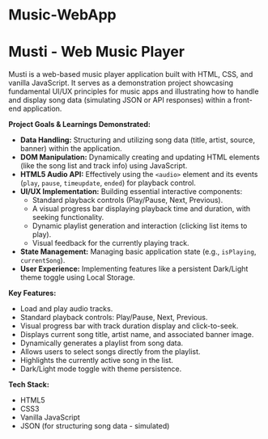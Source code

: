 # Music-WebApp
# Musti - Web Music Player

Musti is a web-based music player application built with HTML, CSS, and vanilla JavaScript. It serves as a demonstration project showcasing fundamental UI/UX principles for music apps and illustrating how to handle and display song data (simulating JSON or API responses) within a front-end application.

**Project Goals & Learnings Demonstrated:**

* **Data Handling:** Structuring and utilizing song data (title, artist, source, banner) within the application.
* **DOM Manipulation:** Dynamically creating and updating HTML elements (like the song list and track info) using JavaScript.
* **HTML5 Audio API:** Effectively using the `<audio>` element and its events (`play`, `pause`, `timeupdate`, `ended`) for playback control.
* **UI/UX Implementation:** Building essential interactive components:
    * Standard playback controls (Play/Pause, Next, Previous).
    * A visual progress bar displaying playback time and duration, with seeking functionality.
    * Dynamic playlist generation and interaction (clicking list items to play).
    * Visual feedback for the currently playing track.
* **State Management:** Managing basic application state (e.g., `isPlaying`, `currentSong`).
* **User Experience:** Implementing features like a persistent Dark/Light theme toggle using Local Storage.

**Key Features:**

* Load and play audio tracks.
* Standard playback controls: Play/Pause, Next, Previous.
* Visual progress bar with track duration display and click-to-seek.
* Displays current song title, artist name, and associated banner image.
* Dynamically generates a playlist from song data.
* Allows users to select songs directly from the playlist.
* Highlights the currently active song in the list.
* Dark/Light mode toggle with theme persistence.

**Tech Stack:**

* HTML5
* CSS3
* Vanilla JavaScript
* JSON (for structuring song data - simulated)
